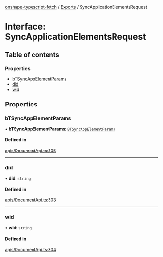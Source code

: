 [onshape-typescript-fetch](../README.md) / [Exports](../modules.md) / SyncApplicationElementsRequest

# Interface: SyncApplicationElementsRequest

## Table of contents

### Properties

- [bTSyncAppElementParams](SyncApplicationElementsRequest.md#btsyncappelementparams)
- [did](SyncApplicationElementsRequest.md#did)
- [wid](SyncApplicationElementsRequest.md#wid)

## Properties

### bTSyncAppElementParams

• **bTSyncAppElementParams**: [`BTSyncAppElementParams`](BTSyncAppElementParams.md)

#### Defined in

[apis/DocumentApi.ts:305](https://github.com/toebes/onshape-typescript-fetch/blob/3e11ae1/apis/DocumentApi.ts#L305)

___

### did

• **did**: `string`

#### Defined in

[apis/DocumentApi.ts:303](https://github.com/toebes/onshape-typescript-fetch/blob/3e11ae1/apis/DocumentApi.ts#L303)

___

### wid

• **wid**: `string`

#### Defined in

[apis/DocumentApi.ts:304](https://github.com/toebes/onshape-typescript-fetch/blob/3e11ae1/apis/DocumentApi.ts#L304)
